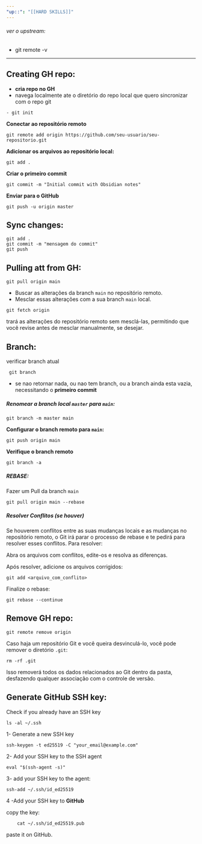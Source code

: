 ```yaml
---
"up::": "[[HARD SKILLS]]"
---
```


###### ver o upstream: 
- git remote -v



---------------

## Creating GH repo:

- **cria repo no GH**
-  navega localmente ate o diretório do repo local que quero sincronizar com o repo git
```
- git init 
```


**Conectar ao repositório remoto**
```
git remote add origin https://github.com/seu-usuario/seu-repositorio.git
```


**Adicionar os arquivos ao repositório local:**
```
git add .
```


**Criar o primeiro commit**
```
git commit -m "Initial commit with Obsidian notes"
```

**Enviar para o GitHub**
```
git push -u origin master
```


## Sync changes:
```
git add . 
git commit -m "mensagem do commit"
git push
```


## Pulling att from GH:

```
git pull origin main
```
- Buscar as alterações da branch `main` no repositório remoto.
- Mesclar essas alterações com a sua branch `main` local.

```
git fetch origin
```
trará as alterações do repositório remoto sem mesclá-las, permitindo que você revise antes de mesclar manualmente, se desejar.

## Branch:

verificar branch atual
```
 git branch
```
- se nao retornar nada, ou nao tem branch, ou a branch ainda esta vazia, necessitando o **primeiro commit**

##### **Renomear a branch local `master` para `main`:**
```
git branch -m master main
```

**Configurar o branch remoto para `main`:**
```
git push origin main
```

**Verifique o branch remoto**
```
git branch -a
```

##### REBASE:
Fazer um Pull da branch `main`
```
git pull origin main --rebase
```

 ##### Resolver Conflitos (se houver)
 
Se houverem conflitos entre as suas mudanças locais e as mudanças no repositório remoto, o Git irá parar o processo de rebase e te pedirá para resolver esses conflitos. Para resolver:

Abra os arquivos com conflitos, edite-os e resolva as diferenças.

Após resolver, adicione os arquivos corrigidos:
```
git add <arquivo_com_conflito>
```

Finalize o rebase:
```
git rebase --continue
```



## Remove GH repo:

``` git
git remote remove origin
```

Caso haja um repositório Git e você queira desvinculá-lo, você pode remover o diretório `.git`:

`rm -rf .git`

Isso removerá todos os dados relacionados ao Git dentro da pasta, desfazendo qualquer associação com o controle de versão.

## Generate GitHub SSH key:


Check if you already have an SSH key

```
ls -al ~/.ssh
```


1- Generate a new SSH key

```
ssh-keygen -t ed25519 -C "your_email@example.com"

```


2- Add your SSH key to the SSH agent

```
eval "$(ssh-agent -s)"

```


3- add your SSH key to the agent:

```
ssh-add ~/.ssh/id_ed25519

```


4 -Add your SSH key to **GitHub**

copy the key:
```
	cat ~/.ssh/id_ed25519.pub
```


paste it on GitHub.

